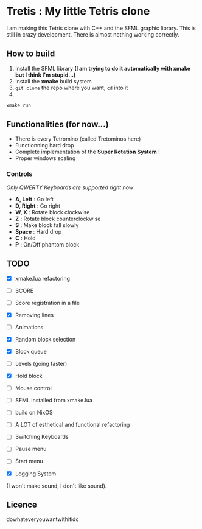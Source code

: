# Tretis : My little Tetris clone

I am making this Tetris clone with C++ and the SFML graphic library.
This is still in crazy development.
There is almost nothing working correctly.

## How to build

1. Install the SFML library __(I am trying to do it automatically with xmake but I think I'm stupid...)__
2. Install the **xmake** build system
3. `git clone` the repo where you want, `cd` into it
4.
```sh
xmake run
```

## Functionalities (for now...)
- There is every Tetromino (called Tretominos here)
- Functionning hard drop
- Complete implementation of the **Super Rotation System** !
- Proper windows scaling


### Controls
*Only QWERTY Keyboards are supported right now*
- **A, Left** : Go left
- **D, Right** : Go right
- **W, X** : Rotate block clockwise
- **Z** : Rotate block counterclockwise
- **S** : Make block fall slowly
- **Space** : Hard drop
- **C** : Hold
- **P** : On/Off phantom block


## TODO
- [x] xmake.lua refactoring
- [ ] SCORE
- [ ] Score registration in a file
- [x] Removing lines
- [ ] Animations
- [x] Random block selection
- [x] Block queue
- [ ] Levels (going faster)
- [x] Hold block
- [ ] Mouse control
- [ ] SFML installed from xmake.lua
- [ ] build on NixOS
- [ ] A LOT of esthetical and functional refactoring
- [ ] Switching Keyboards
- [ ] Pause menu
- [ ] Start menu
- [x] Logging System


(I won't make sound, I don't like sound).


## Licence
dowhateveryouwantwithitidc
